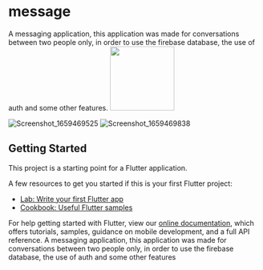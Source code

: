 # message

A messaging application, this application was made for conversations between two people only, in order to use the firebase database, the use of auth and some other features.
<img src="[relative/path/in/repository/to/image.svg](https://user-images.githubusercontent.com/60839041/183104663-4123cf20-8dd4-425a-91d0-a592bd1b327c.png)" width="128"/>

![Screenshot_1659469525](https://user-images.githubusercontent.com/60839041/183104685-2cfc2ce9-e0bb-461d-af04-c5c11e441714.png)
![Screenshot_1659469838](https://user-images.githubusercontent.com/60839041/183104695-9f1350ff-e6e9-4be6-b980-3684b50acf6b.png)

## Getting Started

This project is a starting point for a Flutter application.


A few resources to get you started if this is your first Flutter project:

- [Lab: Write your first Flutter app](https://flutter.dev/docs/get-started/codelab)
- [Cookbook: Useful Flutter samples](https://flutter.dev/docs/cookbook)

For help getting started with Flutter, view our
[online documentation](https://flutter.dev/docs), which offers tutorials,
samples, guidance on mobile development, and a full API reference.
A messaging application, this application was made for conversations between two people only, in order to use the firebase database, the use of auth and some other features
